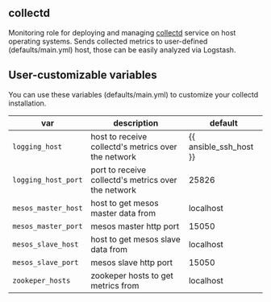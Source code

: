 ## collectd

Monitoring role for deploying and managing [collectd](https://collectd.org) service on host operating systems.
Sends collected metrics to user-defined (defaults/main.yml) host, those can be easily analyzed via Logstash.

## User-customizable variables

You can use these variables (defaults/main.yml) to customize your collectd installation.

| var | description | default |
|-----|-------------|---------|
|`logging_host`|host to receive collectd's metrics over the network| {{ ansible_ssh_host }}|
|`logging_host_port`|port to receive collectd's metrics over the network| 25826|
|`mesos_master_host`|host to get mesos master data from|localhost|
|`mesos_master_port`|mesos master http port|15050|
|`mesos_slave_host`|host to get mesos slave data from|localhost|
|`mesos_slave_port`|mesos slave http port|15050|
|`zookeper_hosts`|zookeper hosts to get metrics from|localhost|
